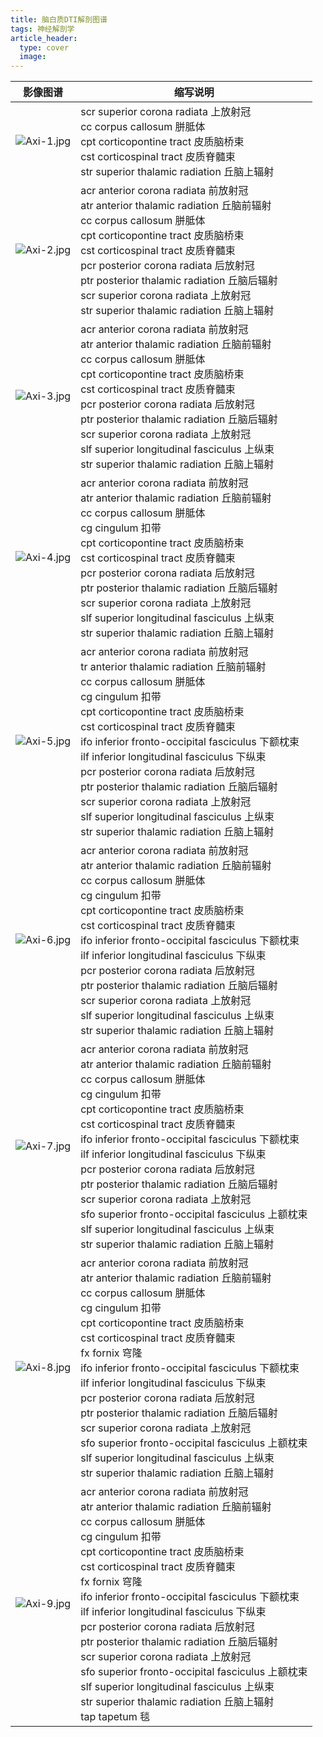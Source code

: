 ```yaml
---
title: 脑白质DTI解剖图谱
tags: 神经解剖学
article_header:
  type: cover
  image:
---
```


 | 影像图谱 | 缩写说明 |
 | ---- | ---- |
 | ![Axi-1.jpg](https://image-bed-1300186205.cos.ap-hongkong.myqcloud.com/Axi-1.jpg) | scr    superior corona radiata             上放射冠<br>cc    corpus callosum             胼胝体<br>cpt    corticopontine tract             皮质脑桥束<br>cst    corticospinal tract             皮质脊髓束<br>str    superior thalamic radiation             丘脑上辐射 | 
 | ![Axi-2.jpg](https://image-bed-1300186205.cos.ap-hongkong.myqcloud.com/Axi-2.jpg) | acr    anterior corona radiata             前放射冠<br>atr    anterior thalamic radiation             丘脑前辐射<br>cc    corpus callosum             胼胝体<br>cpt    corticopontine tract             皮质脑桥束<br>cst    corticospinal tract             皮质脊髓束<br>pcr    posterior corona radiata             后放射冠<br>ptr    posterior thalamic radiation             丘脑后辐射<br>scr    superior corona radiata             上放射冠<br>str    superior thalamic radiation             丘脑上辐射 | 
 | ![Axi-3.jpg](https://image-bed-1300186205.cos.ap-hongkong.myqcloud.com/Axi-3.jpg) | acr    anterior corona radiata             前放射冠<br>atr    anterior thalamic radiation        丘脑前辐射<br>cc     corpus callosum                         胼胝体<br>cpt    corticopontine tract                   皮质脑桥束<br>cst    corticospinal tract                       皮质脊髓束<br>pcr    posterior corona radiata            后放射冠<br>ptr    posterior thalamic radiation       丘脑后辐射<br>scr    superior corona radiata              上放射冠<br>slf    superior longitudinal fasciculus   上纵束<br>str    superior thalamic radiation         丘脑上辐射 | 
 | ![Axi-4.jpg](https://image-bed-1300186205.cos.ap-hongkong.myqcloud.com/Axi-4.jpg) | acr    anterior corona radiata            前放射冠<br>atr    anterior thalamic radiation        丘脑前辐射<br>cc     corpus callosum                         胼胝体<br>cg     cingulum                                   扣带<br>cpt    corticopontine tract                  皮质脑桥束<br>cst    corticospinal tract                      皮质脊髓束<br>pcr    posterior corona radiata           后放射冠<br>ptr    posterior thalamic radiation       丘脑后辐射<br>scr    superior corona radiata              上放射冠<br>slf    superior longitudinal fasciculus   上纵束<br>str    superior thalamic radiation          丘脑上辐射 | 
 | ![Axi-5.jpg](https://image-bed-1300186205.cos.ap-hongkong.myqcloud.com/Axi-5.jpg) | acr    anterior corona radiata                      前放射冠<br>tr    anterior thalamic radiation                丘脑前辐射<br>cc     corpus callosum                                 胼胝体<br>cg     cingulum   扣带<br>cpt    corticopontine tract                          皮质脑桥束<br>cst    corticospinal tract                              皮质脊髓束<br>ifo    inferior fronto-occipital fasciculus     下额枕束<br>ilf    inferior longitudinal fasciculus            下纵束<br>pcr    posterior corona radiata                    后放射冠<br>ptr    posterior thalamic radiation              丘脑后辐射<br>scr    superior corona radiata                     上放射冠<br>slf    superior longitudinal fasciculus         上纵束<br>str    superior thalamic radiation               丘脑上辐射| 
 | ![Axi-6.jpg](https://image-bed-1300186205.cos.ap-hongkong.myqcloud.com/Axi-6.jpg) | acr    anterior corona radiata                      前放射冠<br>atr    anterior thalamic radiation                丘脑前辐射<br>cc     corpus callosum                                 胼胝体<br>cg     cingulum                                           扣带<br>cpt    corticopontine tract                          皮质脑桥束<br>cst    corticospinal tract                              皮质脊髓束<br>ifo    inferior fronto-occipital fasciculus     下额枕束<br>ilf    inferior longitudinal fasciculus            下纵束<br>pcr    posterior corona radiata                    后放射冠<br>ptr    posterior thalamic radiation              丘脑后辐射<br>scr    superior corona radiata                     上放射冠<br>slf    superior longitudinal fasciculus         上纵束<br>str    superior thalamic radiation               丘脑上辐射 |  
 | ![Axi-7.jpg](https://image-bed-1300186205.cos.ap-hongkong.myqcloud.com/Axi-7.jpg) | acr    anterior corona radiata                        前放射冠<br>atr    anterior thalamic radiation                  丘脑前辐射<br>cc     corpus callosum                                   胼胝体<br>cg     cingulum                                             扣带<br>cpt    corticopontine tract                            皮质脑桥束<br>cst    corticospinal tract                                皮质脊髓束<br>ifo     inferior fronto-occipital fasciculus     下额枕束<br>ilf      inferior longitudinal fasciculus            下纵束<br>pcr    posterior corona radiata                      后放射冠<br>ptr    posterior thalamic radiation                丘脑后辐射<br>scr    superior corona radiata                       上放射冠<br>sfo    superior fronto-occipital fasciculus      上额枕束<br>slf    superior longitudinal fasciculus             上纵束<br>str    superior thalamic radiation                   丘脑上辐射 | 
 | ![Axi-8.jpg](https://image-bed-1300186205.cos.ap-hongkong.myqcloud.com/Axi-8.jpg) | acr    anterior corona radiata                          前放射冠<br>atr    anterior thalamic radiation                    丘脑前辐射<br>cc     corpus callosum         胼胝体<br>cg     cingulum         扣带<br>cpt    corticopontine tract   皮质脑桥束<br>cst    corticospinal tract      皮质脊髓束<br>fx     fornix       穹隆<br>ifo    inferior fronto-occipital fasciculus          下额枕束<br>ilf    inferior longitudinal fasciculus                 下纵束<br>pcr    posterior corona radiata                        后放射冠<br>ptr    posterior thalamic radiation                  丘脑后辐射<br>scr    superior corona radiata                         上放射冠<br>sfo    superior fronto-occipital fasciculus      上额枕束<br>slf    superior longitudinal fasciculus             上纵束<br>str    superior thalamic radiation                   丘脑上辐射 | 
 | ![Axi-9.jpg](https://image-bed-1300186205.cos.ap-hongkong.myqcloud.com/Axi-9.jpg) | acr    anterior corona radiata    前放射冠<br>atr    anterior thalamic radiation                丘脑前辐射<br>cc     corpus callosum               胼胝体<br>cg     cingulum               扣带<br>cpt    corticopontine tract        皮质脑桥束<br>cst    corticospinal tract       皮质脊髓束<br>fx     fornix          穹隆<br>ifo    inferior fronto-occipital fasciculus     下额枕束<br>ilf    inferior longitudinal fasciculus       下纵束<br>pcr    posterior corona radiata          后放射冠<br>ptr    posterior thalamic radiation         丘脑后辐射<br>scr    superior corona radiata           上放射冠<br>sfo    superior fronto-occipital fasciculus   上额枕束<br>slf    superior longitudinal fasciculus    上纵束<br>str    superior thalamic radiation          丘脑上辐射<br>tap    tapetum        毯 | 
 
 
 
 
 

